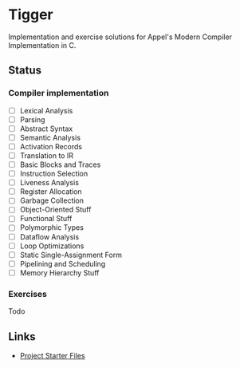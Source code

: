 # Tigger
Implementation and exercise solutions for Appel's Modern Compiler Implementation in C.

## Status

### Compiler implementation
- [ ] Lexical Analysis
- [ ] Parsing
- [ ] Abstract Syntax
- [ ] Semantic Analysis
- [ ] Activation Records
- [ ] Translation to IR
- [ ] Basic Blocks and Traces
- [ ] Instruction Selection
- [ ] Liveness Analysis
- [ ] Register Allocation
- [ ] Garbage Collection
- [ ] Object-Oriented Stuff
- [ ] Functional Stuff
- [ ] Polymorphic Types
- [ ] Dataflow Analysis
- [ ] Loop Optimizations
- [ ] Static Single-Assignment Form
- [ ] Pipelining and Scheduling
- [ ] Memory Hierarchy Stuff

### Exercises
Todo

## Links
- [Project Starter Files][sfiles]

[sfiles]: https://www.cs.princeton.edu/~appel/modern/c/project.html
